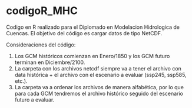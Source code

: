 # codigoR_MHC
Codigo en R realizado para el Diplomado en Modelacion Hidrologica de Cuencas. El objetivo del código es cargar datos de tipo NetCDF.

Consideraciones del código:
1. Los GCM históricos comienzan en Enero/1850 y los GCM futuro terminan en Diciembre/2100.
2. La carpeta con los archivos netcdf siempre va a tener el archivo con data histórica + el archivo con el escenario a evaluar (ssp245, ssp585, etc.).
3. La carpeta va a ordenar los archivos de manera alfabética, por lo que para cada GCM tendremos el archivo histórico seguido del escenario futuro a evaluar.

